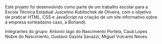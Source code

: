 Este projeto foi desenvolvido como parte de um trabalho escolar para a Escola Técnica Estadual Juscelino Kubitschek de Oliveira, com o objetivo de praticar HTML, CSS e JavaScript na criação de um site informativo sobre a empresa sorteada(no caso, a Borland).

Integrantes do grupo:
 Antonio Iago do Nascimento Portela,
 Cauã Lopes Nobre do Nascimento,
 Gustavo Gazola Savazzi,
 Miguel Vulcanis Neves.
